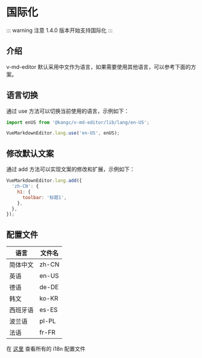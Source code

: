# 国际化

::: warning 注意
1.4.0 版本开始支持国际化
:::

## 介绍

v-md-editor 默认采用中文作为语言，如果需要使用其他语言，可以参考下面的方案。

## 语言切换

通过 use 方法可以切换当前使用的语言，示例如下：

```js
import enUS from '@kangc/v-md-editor/lib/lang/en-US';

VueMarkdownEditor.lang.use('en-US', enUS);
```

## 修改默认文案

通过 add 方法可以实现文案的修改和扩展，示例如下：

```js
VueMarkdownEditor.lang.add({
  'zh-CN': {
    h1: {
      toolbar: '标题1',
    },
  },
});
```

## 配置文件

| 语言     | 文件名 |
| -------- | ------ |
| 简体中文 | zh-CN  |
| 英语     | en-US  |
| 德语     | de-DE  |
| 韩文     | ko-KR  |
| 西班牙语 | es-ES  |
| 波兰语   | pl-PL  |
| 法语     | fr-FR  |

在 [这里](https://github.com/code-farmer-i/vue-markdown-editor/tree/dev/src/lang) 查看所有的 i18n 配置文件
